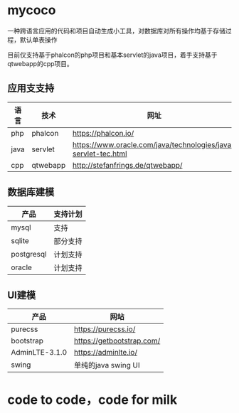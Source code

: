 # mycoco

一种跨语言应用的代码和项目自动生成小工具，对数据库对所有操作均基于存储过程，默认单表操作

目前仅支持基于phalcon的php项目和基本servlet的java项目，着手支持基于qtwebapp的cpp项目。

## 应用支支持

| 语言 | 技术     | 网址                                           |
| ---- | -------- | ---------------------------------------------- |
| php  | phalcon  | https://phalcon.io/                            |
| java | servlet  | https://www.oracle.com/java/technologies/java-servlet-tec.html|
| cpp  | qtwebapp | http://stefanfrings.de/qtwebapp/               |

## 数据库建模

| 产品       | 支持计划 |
| ---------- | -------- |
| mysql      | 支持     |
| sqlite     | 部分支持 |
| postgresql | 计划支持 |
| oracle     | 计划支持 |

## UI建模

| 产品           | 网站                      |
| -------------- | ------------------------- |
| purecss        | https://purecss.io/       |
| bootstrap      | https://getbootstrap.com/ |
| AdminLTE-3.1.0 | https://adminlte.io/      |
| swing          | 单纯的java swing UI       |

# code to code，code for milk